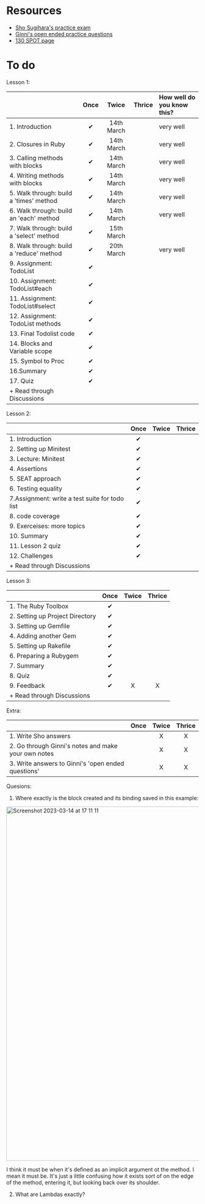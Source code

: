 # Resources
- [Sho Sugihara's practice exam](https://github.com/W-Sho-Sugihara/RB139/blob/154a5266422be74bb45d3f07805f8a4614fbff98/study_questions.md)
- [Ginni's open ended practice questions](https://github.com/SandyRodger/rb130_139/blob/main/study_guide/practice_questions.md)
- [130 SPOT page](https://fine-ocean-68c.notion.site/RB130-f6bd27b56d7d47f3a061355d5115d954?p=71431f12acba4489ab22d98a3c6a5c6d&pm=s)

# To do

Lesson 1:

|  | Once | Twice | Thrice | How well do you know this? |
| :--- | :---: | :---: | :---: | :--- |
|1. Introduction|       ✔     |    14th March        |    | very well|
|2. Closures in Ruby|       ✔     |     14th March       |    |very well|
|3.  Calling methods with blocks|       ✔     |     14th March       |    |very well|
|4.  Writing methods with blocks|       ✔     |      14th March      |    |very well|
|5.  Walk through: build a 'times' method|       ✔     |   14th March      |    |very well|
|6. Walk through: build an 'each' method |       ✔     |    14th March      |    |very well|
|7.  Walk through: build a 'select' method|       ✔     |     15th March       |    |       |
|8.  Walk through: build a 'reduce' method |       ✔     |     20th March       |    |  very well     |
|9.  Assignment: TodoList |       ✔     |           |    |       |
|10. Assignment: TodoList#each |       ✔     |            |    |       |
|11. Assignment: TodoList#select |       ✔     |            |    |       |
|12. Assignment: TodoList methods |       ✔     |            |    |       |
|13.  Final Todolist code |       ✔     |            |    |       |
| 14. Blocks and Variable scope|       ✔     |            |    |       |
| 15.  Symbol to Proc |       ✔     |            |    |       |
| 16.Summary |       ✔     |            |    |       |
| 17.  Quiz |       ✔     |          |    |       |
| + Read through Discussions |            |          |    |       |



Lesson 2:

|  | Once | Twice | Thrice |
| :--- | :---: | :---: | :---: |
|1. Introduction|       ✔     |            |    |
|2. Setting up Minitest|       ✔     |            |    |
|3. Lecture: Minitest|       ✔     |            |    |
|4.  Assertions|       ✔     |            |    |
|5. SEAT approach |       ✔     |            |    |
|6. Testing equality|       ✔     |            |    |
|7.Assignment: write a test suite for todo list|       ✔     |            |    |
|8. code coverage |       ✔     |            |    |
|9. Exerceises: more topics|       ✔     |           |    |
|10. Summary|       ✔     |            |    |
|11. Lesson 2 quiz|       ✔     |            |    |
| 12.  Challenges |       ✔     |          |    |
| + Read through Discussions |            |          |    |


Lesson 3:

|  | Once | Twice | Thrice |
| :--- | :---: | :---: | :---: |
|1. The Ruby Toolbox|       ✔     |            |    |
|2. Setting up Project Directory|       ✔     |            |    |
|3. Setting up Gemfile|       ✔     |            |    |
|4.  Adding another Gem|       ✔     |            |    |
|5. Setting up Rakefile |       ✔     |            |    |
|6. Preparing a Rubygem|       ✔     |            |    |
|7. Summary|       ✔     |            |    |
|8. Quiz|       ✔     |            |    |
|9. Feedback|       ✔     |     X      |  X  |
| + Read through Discussions |            |          |    |


Extra:

|  | Once | Twice | Thrice |
| :--- | :---: | :---: | :---: |
|1. Write Sho answers|            |     X       |  X  |
|2. Go through Ginni's notes and make your own notes|            |      X      | X   |
|3. Write answers to Ginni's 'open ended questions'|            |      X      |  X  |

Quesions:

1.  Where exactly is the block created and its binding saved in this example:

<img width="928" alt="Screenshot 2023-03-14 at 17 11 11" src="https://user-images.githubusercontent.com/78854926/225084398-73ad2689-2e79-4834-a0d3-c5fb2fb5a250.png">

I think it must be when it's defined as an implicit argument ot the method. I mean it must be. It's just a little confusing how it exists sort of on the edge of the method, entering it, but looking back over its shoulder.

2. What are Lambdas exactly?
